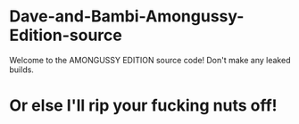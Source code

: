 # Dave-and-Bambi-Amongussy-Edition-source
Welcome to the AMONGUSSY EDITION source code! Don't make any leaked builds.
# Or else I'll rip your fucking nuts off!
